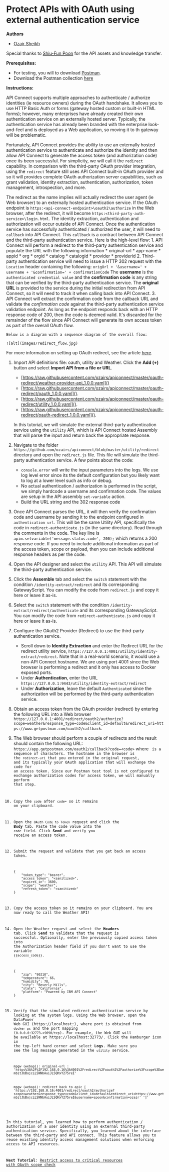 # Protect APIs with OAuth using external authentication service

**Authors** 
* [Ozair Sheikh](https://github.com/ozairs)

Special thanks to [Shiu-Fun Poon](https://github.com/shiup) for the API assets and knowledge transfer. 

**Prerequisites:** 

* For testing, you will to download [Postman](https://www.getpostman.com/). 
* Download the Postman collection [here](https://www.getpostman.com/collections/951c78382a60b7f7be67)

**Instructions:** 

API Connect supports multiple approaches to authenticate / authorize identities (ie resource owners) during the OAuth handshake. It allows you to use HTTP Basic Auth or forms (gateway hosted custom or built-in HTML forms); however, many enterprises have already created their own authentication service on an externally hosted server. Typically, the authentication service has already been branded with the enterprise look-and-feel and is deployed as a Web application, so moving it to th gateway will be problematic.

Fortunately, API Connect provides the ability to use an externally hosted authentication service to authenticate and authorize the identity and then allow API Connect to generate the access token (and authorization code) once its been successful. For simplicity, we will call it the `redirect` capability. In comparison with the third-party OAuth provider integration, using the `redirect` feature still uses API Connect built-in OAuth provider and so it will provides complete OAuth authorization server capabilities, such as grant validation, identity extraction, authentication, authorization, token management, introspection, and more. 

The redirect as the name implies will actually redirect the user agent (ie Web browser) to an externally hosted authentication service. If the OAuth endpoint is `https:<api-connect-endpoint>\oauth2\authorize` in the Web browser, after the redirect, it will become `https:<third-party-auth-service>\login.html`. The identity extraction, authentication and authorization will occur outside of API Connect. Once the authentication service has successfully authenticated / authorized the user, it will need to `callback` into API Connect. This `callback` is a contract between API Connect and the third-party authentication service. Here is the high-level flow:
	1. API Connect will perform a redirect to the third-party authentication service and populate the URL with the following information
		* original-url
		* app-name
		* appid
		* org
		* orgid
		* catalog
		* catalogid
		* provider
		* providerid
	2. Third-party authentication service will need to issue a HTTP 302 request with the `Location` header containing the following: 
		```
		origUrl + '&username=' + username + '&confirmation=' + confirmationCode
		``` 
		The **username** is the `authenticated credential value` and the **confirmation code** is any string that can be verified by the third-party authentication service. The **original URL** is provided to the service during the initial redirection from API Connect, so it will need to track it when calling back into API Connect.
	3. API Connect will extract the confirmation code from the callback URL and validate the *confirmation code* against the third-party authentication service validation endpoint. As long as the endpoint responds back with an HTTP response code of 200, then the code is deemed valid. It's discarded for the remainder of the flow since API Connect will generate its own access token as part of the overall OAuth flow.

	Below is a diagram with a sequence diagram of the overall flow:

	![alt](images/redirect_flow.jpg)

For more information on setting up OAuth redirect, see the article [here](https://www.ibm.com/support/knowledgecenter/SSMNED_5.0.0/com.ibm.apic.toolkit.doc/task_apionprem_redirect_form_.html).

1. Import API definitions file: oauth, utility and Weather. Click the **Add (+)** button and select **Import API from a file or URL**. 
	* [https://raw.githubusercontent.com/ozairs/apiconnect/master/oauth-redirect/weather-provider-api_1.0.0.yaml]() 
	* [https://raw.githubusercontent.com/ozairs/apiconnect/master/oauth-redirect/oauth_1.0.0.yaml](). 
	* [https://raw.githubusercontent.com/ozairs/apiconnect/master/oauth-redirect/utility_1.0.0.yaml]().
	* [https://raw.githubusercontent.com/ozairs/apiconnect/master/oauth-redirect/oauth-redirect_1.0.0.yaml]().  

	In this tutorial, we will simulate the external third-party authentication service using the `utility` API, which is API Connect hosted Assembly that will parse the input and return back the appropriate response.

2. Navigate to the folder `https://github.com/ozairs/apiconnect/blob/master/utility/redirect` directory and open the `redirect.js` file. This file will simulate the third-party authentication service. A few points about the code:
	* `console.error` will write the input parameters into the logs. We use log level error since its the default configuration but you likely want to log at a lower level such as info or debug.
	* No actual authentication / authorization is performed in the script, we simply hardcode a username and confirmation code. The values are setup in the API assembly `set-variable` action.
	* Build the URL string and the 302 response code
3. Once API Connect parses the URL, it will then verify the confirmation code and username by sending it to the endpoint configured in `authentication url`. This will be the same Utility API, specifically the code in `redirect-authenticate.js` (in the same directory). Read through the comments in the code. The key line is `apim.setvariable('message.status.code', 200);` which returns a 200 response code. If you need to include additional information as part of the access token, scope or payload, then you can include additional response headers as per the code.
4. Open the API designer and select the `utility` API. This API will simulate the third-party authentication service. 
5. Click the **Assemble** tab and select the `switch` statement with the condition `/identity-extract/redirect` and its corresponding GatewayScript. You can modify the code from `redirect.js` and copy it here or leave it as-is.
6. Select the `switch` statement with the condition `/identity-extract/redirect/authenticate` and its corresponding GatewayScript. You can modify the code from `redirect-authenticate.js` and copy it here or leave it as-is.
7. Configure the OAuth2 Provider (Redirect) to use the third-party authentication service.
	* Scroll down to **Identity Extraction** and enter the Redirect URL for the redirect utility service, `https://127.0.0.1:4001/utility/identity-extract/redirect`. Note that in a real-world scenario, it would use a non-API Connect hostname. We are using port 4001 since the Web browser is performing a redirect and it only has access to Docker exposed ports.
	* Under **Authentication**, enter the URL `https://127.0.0.1:9443/utility/identity-extract/redirect`
	* Under **Authorization**, leave the default `Authenticated` since the authorization will be performed by the third-party authentication service.
8. Obtain an access token from the OAuth provider (redirect) by entering the following URL into a Web browser `https://127.0.0.1:4001/redirect/oauth2/authorize?scope=weather&response_type=code&client_id=default&redirect_uri=https://www.getpostman.com/oauth2/callback`.
9. The Web browser should perform a couple of redirects and the result should contain the following URL: `https://app.getpostman.com/oauth2/callback?code=<code>` where <code> is a sequence of characters. The hostname in the browser is the `redirect-uri` that you entered in the original request, and its typically your OAuth application that will exchange the code for an access token. Since our Postman test tool is not configured to exchange authorization codes for access token, we will manually perform that step.
10. Copy the `code` after `code=` so it remains on your clipboard.
11. Open the `OAuth Code to Token` request and click the **Body** tab. Paste the code value into the `code` field. Click **Send** and verify you receive an access token.
12. Submit the request and validate that you get back an access token.
	```
	{
		"token_type": "bearer",
		"access_token": "<sanitized>",
		"expires_in": 3600,
		"scope": "weather",
		"refresh_token": "<sanitized>"
	}
	```
13. Copy the access token so it remains on your clipboard. You are now ready to call the Weather API!
14. Open the Weather request and select the **Headers** tab. Click **Send** to validate that the request is successful. Optionally, enter the previously copied access token into the Authorization header field if you don't want to use the variable `{{access_code}}`.
	```
	{
		"zip": "90210",
		"temperature": 66,
		"humidity": 78,
		"city": "Beverly Hills",
		"state": "California",
		"platform": "Powered by IBM API Connect"
	}
	```
15. Verify that the simulated redirect authentication service by looking at the system logs. Using the Web browser, open the DataPower Web GUI (https://localhost:<port>), where port is obtained from `docker ps` and the port mapping (`0.0.0.0:32773->9090/tcp`). For example, the Web GUI will be available at https://localhost:32773/. Click the Hamburger icon in the top-left hand corner and select **Logs**. Make sure you see the log message generated in the `utility` service.
	```
	mpgw (webapi): original-url : 'https%3A%2F%2F192.168.0.16%3A4001%2Fredirect%2Foauth2%2Fauthorize%3Fscope%3Dweather%26response_type%3Dcode%26client_id%3Ddefault%26redirect_uri%3Dhttps%3A%2F%2Fwww.getpostman.com%2Foauth2%2Fcallback%26rstate%3DB12bFwvS1O-mbitJbBojcLLSNNbAuiJLSQHxY275reI'



	mpgw (webapi): redirect back to apic [ 'https://192.168.0.16:4001/redirect/oauth2/authorize?scope=weather&response_type=code&client_id=default&redirect_uri=https://www.getpostman.com/oauth2/callback&rstate=B12bFwvS1O-mbitJbBojcLLSNNbAuiJLSQHxY275reI&username=spoon&confirmation=ozair' ']'
	```

In this tutorial, you learned how to perform authentication / authorization of a user identity using an external third-party authentication service. Specifically, you learned about the interface between the third-party and API connect. This feature allows you to reuse existing identify access management solutions when enforcing access to API resources.

**Next Tutorial**: [Restrict access to critical resources with OAuth scope check](../master/scope/README.md)